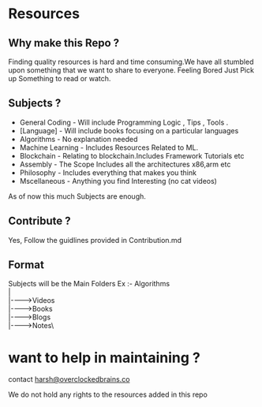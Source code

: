 # Resources

## Why make this Repo ?
Finding quality resources is hard and time consuming.We have all stumbled upon something that we want to share to everyone.
Feeling Bored Just Pick up Something to read or watch.

## Subjects ?
- General Coding - Will include Programming Logic , Tips , Tools . 
- [Language] - Will include books focusing on a particular languages
- Algorithms - No explanation needed
- Machine Learning - Includes Resources Related to ML.
- Blockchain - Relating to blockchain.Includes Framework Tutorials etc
- Assembly - The Scope Includes all the architectures x86,arm etc
- Philosophy - Includes everything that makes you think
- Mscellaneous - Anything you find Interesting (no cat videos)

As of now this much Subjects are enough.

## Contribute ?
Yes, Follow the guidlines provided in Contribution.md 

## Format 

Subjects will be the Main Folders
Ex :-
Algorithms\
    |\
    |---->Videos\
    |---->Books\
    |---->Blogs\
    |---->Notes\
  
  
# want to help in maintaining ?
contact harsh@overclockedbrains.co 

We do not hold any rights to the resources added in this repo


